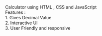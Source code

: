 Calculator using HTML , CSS and JavaScript
<br>
Features : <br> 1. Gives Decimal Value <br> 2. Interactive UI <br> 3. User Friendly and responsive
